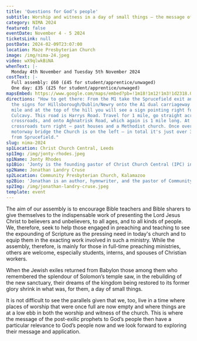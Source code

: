 ```yaml
---
title: 'Questions for God’s people'
subtitle: Worship and witness in a day of small things — the message of Haggai and Malachi
category: NIMA 2024
featured: false
eventDate: November 4 - 5 2024
ticketsLink: null
postDate: 2024-02-09T23:07:00
location: Maze Presbyterian Church
image: /img/nima-24.jpeg
video: wX9qlwkBiNA
whenText: |-
  Monday 4th November and Tuesday 5th November 2024
costText: |-
  Full assembly: £60 (£45 for student/apprentice/unwaged) 
  One day: £35 (£25 for student/apprentice/unwaged)
mapsEmbed: https://www.google.com/maps/embed?pb=!1m18!1m12!1m3!1d2318.0010047523247!2d-6.117361399999999!3d54.480564099999995!2m3!1f0!2f0!3f0!3m2!1i1024!2i768!4f13.1!3m3!1m2!1s0x486103191e37a8d1%3A0x2af07ebaec4c8898!2sMaze%20Presbyterian%20Church!5e0!3m2!1sen!2suk!4v1628795706431!5m2!1sen!2suk
directions: "How to get there: From the M1 take the Sprucefield exit and follow
  the signs for Hillsborough/Dublin/Newry onto the A1 dual carriageway. After 1
  mile and at the top of the hill you will see a sign pointing right for
  Culcavy. This road is Harrys Road. Travel for 1 mile, go straight across the
  crossroads, and onto Aghnatrisk Road, which again is 1 mile long. At this
  crossroads turn right – past houses and a Methodist church. Once over the
  motorway bridge the Church is on the left – in total it's just over 3 miles
  from Sprucefield."
slug: nima-2024
sp1Location: Christ Church Central, Leeds
sp1Img: /img/jonty-rhodes.jpeg
sp1Name: Jonty Rhodes
sp1Bio: 'Jonty is the founding pastor of Christ Church Central (IPC) in Leeds. He is married to Georgina, and they have four girls and a boy. He trained for ministry at Oak Hill Theological College in London, and has served as associate minister at St. Alkmund’s Church in Duffield and minister at Christ Church Derby. He is the author of several books, including Covenants Made Simple, Man of Sorrows, King of Glory, and Reformed Worship.'
sp2Name: Jonathan Landry Cruse
sp2Location: Community Presbyterian Church, Kalamazoo
sp2Bio: 'Jonathan is an author, hymnwriter, and the pastor of Community Presbyterian Church (OPC) in Kalamazoo, Michigan. Jonathan is husband to Kerri Ann and they have two boys and a girl. Jonathan’s books include What Happens When We Worship, The Christian’s True Identity, and Hymns of Devotion.'
sp2Img: /img/jonathan-landry-cruse.jpeg
template: event
---
```


The aim of our assembly is to encourage Bible teachers and Bible sharers to give themselves to the indispensable work of presenting the Lord Jesus Christ to believers and unbelievers, to all ages, and to all kinds of people. We, therefore, seek to help those engaged in preaching and teaching to see the expounding of Scripture as the pressing need in today's church and to equip them in the exacting work involved in such a ministry. While the assembly, therefore, is mainly for those in full-time preaching ministries, others are welcome, especially students, interns, and spouses of Christian workers.

When the Jewish exiles returned from Babylon those among them who remembered the splendour of Solomon’s temple saw, in the rebuilding of the new sanctuary, their dreams of the kingdom being restored to its former glory shrink in what was, for them, a day of small things.

It is not difficult to see the parallels given that we, too, live in a time where places of worship that were once full are now empty and where things are at a low ebb in both the worship and witness of the church. This is where the message of the post-exilic prophets to God’s people then have a particular relevance to God’s people now and we look forward to exploring their message and application.
